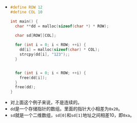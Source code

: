 - ```C
  #define ROW 12
  #define COL 10
  
  int main() {
    char **dd = malloc(sizeof(char *) * ROW);
    
    char sd[ROW][COL];
  
    for (int i = 0; i < ROW; ++i) {
      dd[i] = malloc(sizeof(char) * COL);
      strcpy(dd[i], "123");;
    }
  
  
    for (int i = 0; i < ROW; ++i) {
      free(dd[i]);
    }
    free(dd);
  }
  ```
- 对上面这个例子来说，不是连续的。
- `dd`是一个存储指针的数组。里面的指针大小相差为`0x20`。
- `sd`就是一个二维数组，`sd[0]`和`sd[1]`地址之间相差10，即`0xa`。